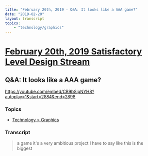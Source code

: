 ```yaml
---
title: "February 20th, 2019 - Q&A: It looks like a AAA game?"
date: "2019-02-20"
layout: transcript
topics: 
    - "technology/graphics"
---
```

# [February 20th, 2019 Satisfactory Level Design Stream](../2019-02-20.md)
## Q&A: It looks like a AAA game?
https://youtube.com/embed/CB9bSigNYH8?autoplay=1&start=2884&end=2898
### Topics
* [Technology > Graphics](../topics/technology/graphics.md)

### Transcript

> a game it's a very ambitious project I
> have to say like this is the biggest
